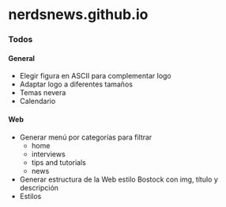 # nerdsnews.github.io

### Todos

#### General
* Elegir figura en ASCII para complementar logo
* Adaptar logo a diferentes tamaños
* Temas nevera
* Calendario

#### Web
* Generar menú por categorías para filtrar
    * home
    * interviews
    * tips and tutorials
    * news
* Generar estructura de la Web estilo Bostock con img, título y descripción
* Estilos
